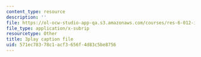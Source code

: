 ```yaml
---
content_type: resource
description: ''
file: https://ol-ocw-studio-app-qa.s3.amazonaws.com/courses/res-6-012-introduction-to-probability-spring-2018/571ec78378c1acf3656f4d83c5be8756_strrrdJivco.srt
file_type: application/x-subrip
resourcetype: Other
title: 3play caption file
uid: 571ec783-78c1-acf3-656f-4d83c5be8756
---
```

